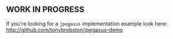 ## WORK IN PROGRESS

If you're looking for a `jpegasus` implementation example look here: http://github.com/tonybrobston/jpegasus-demo
